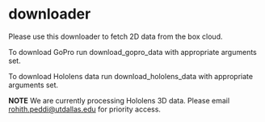 # downloader

Please use this downloader to fetch 2D data from the box cloud.

To download GoPro run download_gopro_data with appropriate arguments set.

To download Hololens data run download_hololens_data with appropriate arguments set.

**NOTE** We are currently processing Hololens 3D data. Please email rohith.peddi@utdallas.edu for priority access.
